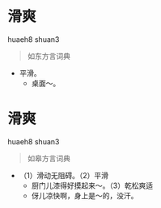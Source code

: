 # 滑爽
huaeh8 shuan3
> 如东方言词典
- 平滑。
  - 桌面～。

# 滑爽
huaeh8 shuan3
> 如皋方言词典
- （1）滑动无阻碍。（2）平滑
  - 厨门儿漆得好摸起来～。（3）乾松爽适
  - 伢儿凉快啊，身上是～的，没汗。
